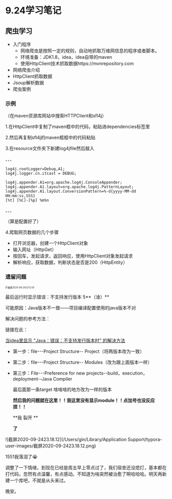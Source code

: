 # 9.24学习笔记

## 爬虫学习

- 入门程序
  - 网络爬虫是按照一定的规则，自动地抓取万维网信息的程序或者脚本。
  - 环境准备：JDK1.8，idea，idea自带的maven
  - 使用HttpClient技术抓取数据https://mvnrepository.com
- 网络爬虫介绍
- HttpClient抓取数据
- Jsoup解析数据
- 爬虫案例



### 示例

（在maven资源库网站中搜索HTTPClient和sfl4j）

1.在HttpClient中复制了maven框中的代码，粘贴进dependencies标签里

2.然后再复制sfl4j的maven框框中的代码粘贴

3.在resource文件夹下新建log4jfile然后敲入

、、、

```
log4j.rootLogger=Debug,A1;
log4j.logger.cn.itcast = DEBUG;

log4j.appender.A1=org.apache.log4j.ConsoleAppender;
log4j.appender.A1.layout=org.apache.log4j.PatternLayout;
log4j.appender.A1.layout.ConversionPattern=%-d{yyyy-MM-dd HH:mm:ss,SSS}
[%t] [%C]-[%p] %m%n
```

、、、

（算是配置好了）

4.爬取网页数据的几个步骤

- 打开浏览器，创建一个HttpClient对象
- 输入网址（HttpGet）
- 按回车，发起请求，返回响应，使用HttpClient对象发起请求
- 解析响应，获取数据，判断状态是否是200（HttpEntity）



### 遗留问题

<img src="/Users/gin/Library/Application Support/typora-user-images/截屏2020-09-2423.12.05.png" alt="截屏2020-09-2423.12.05" style="zoom:50%;" />



最后运行时显示错误：不支持发行版本 5**（淦）**

可能原因：Java版本不一致——项目编译配置使用的java版本不对

解决问题的参考方法：

链接在此：

<a href ="https://blog.csdn.net/Shiny0815/article/details/104794467?ops_request_misc=%257B%2522request%255Fid%2522%253A%2522160095845619726892408758%2522%252C%2522scm%2522%253A%252220140713.130102334.pc%255Fall.%2522%257D&request_id=160095845619726892408758&biz_id=0&utm_medium=distribute.pc_search_result.none-task-blog-2~all~first_rank_v2~rank_v28-1-104794467.pc_first_rank_v2_rank_v28&utm_term=为什么会显示java%3A+错误%3A+不支持发行版本+5&spm=1018.2118.3001.4187">当idea里显示 "Java：错误：不支持发行版本时" 的解决方法</a>



- 第一步：file---Project Structure-- Project（将两版本改为一致）

- 第二步：file---Project Structure-- Modules（改为跟上面版本一样）

- 第三步：File---Preference for new  projects--build，execution，deployment--Java Compiler

  最后面那一条target 啥啥啥的地方改为一样的版本

  **然后我的问题就在这里！！我这里没有显示module！！点加号也没反应捏！！**

  **我 裂开 **

  **了**

  

![截屏2020-09-2423.18.12](/Users/gin/Library/Application Support/typora-user-images/截屏2020-09-2423.18.12.png)



1551我落泪了😭





调整了一下情绪，到现在已经是周五早上零点过了，我们宿舍还没熄灯，基本都在打代码，忽然有点温馨，有点感动。不知道为啥突然被治愈了啊哈哈哈。明天再新建一个库吧，不就是从头来过。



晚安。
